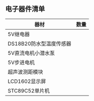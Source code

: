 ## 电子器件清单

|器材|数量|
|----|----|
|5V继电器|
|DS18B20防水型温度传感器|
|5V直流电机小潜水泵|
|5V步进电机|
|超声波测距模块|
|LCD1602显示屏|
|STC89C52单片机|
